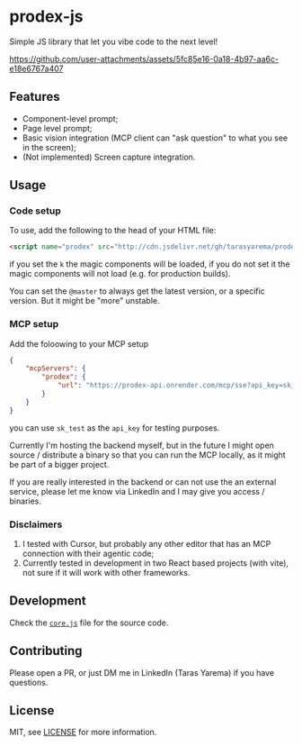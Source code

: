 # prodex-js

Simple JS library that let you vibe code to the next level!


https://github.com/user-attachments/assets/5fc85e16-0a18-4b97-aa6c-e18e6767a407


## Features

- Component-level prompt;
- Page level prompt;
- Basic vision integration (MCP client can "ask question" to what you see in the screen);
- (Not implemented) Screen capture integration.

## Usage

### Code setup

To use, add the following to the head of your HTML file:

```html
<script name="prodex" src="http://cdn.jsdelivr.net/gh/tarasyarema/prodex-js@v0.1.3/core.min.js?k=test"></script>
```

if you set the `k` the magic components will be loaded, if you do not set it the magic components will not load (e.g. for production builds).

You can set the `@master` to always get the latest version, or a specific version. But it might be "more" unstable.

### MCP setup

Add the foloowing to your MCP setup

```json
{
    "mcpServers": {
        "prodex": {
            "url": "https://prodex-api.onrender.com/mcp/sse?api_key=sk_test"
        }
    }
}
```

you can use `sk_test` as the `api_key` for testing purposes.

Currently I'm hosting the backend myself, but in the future I might open source / distribute a binary so that you can
run the MCP locally, as it might be part of a bigger project.

If you are really interested in the backend or can not use the an external service, please let me know via LinkedIn
and I may give you access / binaries.

### Disclaimers

1. I tested with Cursor, but probably any other editor that has an MCP connection with their agentic code;
2. Currently tested in development in two React based projects (with vite), not sure if it will work with other frameworks.

## Development

Check the [`core.js`](core.js) file for the source code.

## Contributing

Please open a PR, or just DM me in LinkedIn (Taras Yarema) if you have questions.

## License

MIT, see [LICENSE](LICENSE) for more information.
